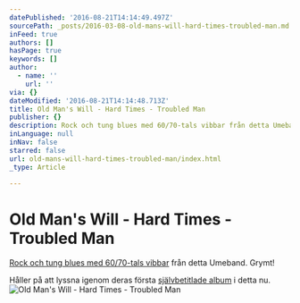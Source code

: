 ```yaml
---
datePublished: '2016-08-21T14:14:49.497Z'
sourcePath: _posts/2016-03-08-old-mans-will-hard-times-troubled-man.md
inFeed: true
authors: []
hasPage: true
keywords: []
author:
  - name: ''
    url: ''
via: {}
dateModified: '2016-08-21T14:14:48.713Z'
title: Old Man's Will - Hard Times - Troubled Man
publisher: {}
description: Rock och tung blues med 60/70-tals vibbar från detta Umeband. Grymt!
inLanguage: null
inNav: false
starred: false
url: old-mans-will-hard-times-troubled-man/index.html
_type: Article

---
```

# Old Man's Will - Hard Times - Troubled Man

[Rock och tung blues med 60/70-tals vibbar][0] från detta Umeband. Grymt!

Håller på att lyssna igenom deras första [självbetitlade album][1] i detta nu.
![Old Man's Will - Hard Times - Troubled Man](https://s3-us-west-2.amazonaws.com/the-grid-img/p/d32a507202896fe571fbacd8e77f5bd759c2d40e.jpg)

[0]: https://open.spotify.com/album/1vPIwqaEizwR7vWQSn3YDL
[1]: https://open.spotify.com/album/3OreVxopXjNNrtBay5rjlX